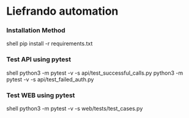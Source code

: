 # Liefrando automation


### Installation Method

shell
pip install -r requirements.txt


### Test API using pytest

shell
python3 -m pytest -v -s api/test_successful_calls.py
python3 -m pytest -v -s api/test_failed_auth.py


### Test WEB using pytest

shell
python3 -m pytest -v -s web/tests/test_cases.py
